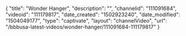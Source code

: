 {
    "title": "Wonder Hanger",
    "description": "",
    "channelid": "111091684",
    "videoid": "111179817",
    "date_created": "1502923240",
    "date_modified": "1504049177",
    "type": "captivate",
    "layout": "channelVideo",
    "url": "\/bbbusa-latest-videos\/wonder-hanger\/111091684-111179817"
}